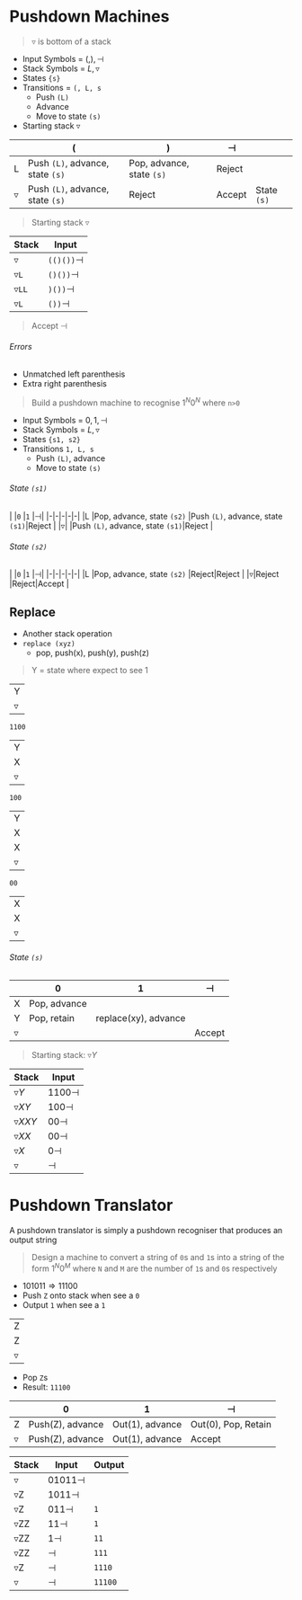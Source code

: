 # Pushdown Machines
> $\triangledown$ is bottom of a stack

- Input Symbols = ${(, ), \dashv}$
- Stack Symbols = ${L, \triangledown}$
- States `{s}`
- Transitions = `(, L, s`
    - Push `(L)`
	- Advance
	- Move to state `(s)`
- Starting stack $\triangledown$

|               |(                              |)                       |$\dashv$||
|-|-|-|-|-|
|L              |Push `(L)`, advance, state `(s)`|Pop, advance, state `(s)`|Reject  ||
|$\triangledown$|Push `(L)`, advance, state `(s)`|Reject                  |Accept  |State `(s)`|

> Starting stack $\triangledown$

|Stack|Input|
|-|-|
|$\triangledown$    |`(()())`$\dashv$|
|$\triangledown$`L` |`()())`$\dashv$|
|$\triangledown$`LL`|`)())`$\dashv$|
|$\triangledown$`L` |`())`$\dashv$|

> Accept $\dashv$

###### Errors
- Unmatched left parenthesis
- Extra right parenthesis

> Build a pushdown machine to recognise ${1^{N}0^{N}}$ where `n>0`

- Input Symbols = ${0, 1, \dashv}$
- Stack Symbols = ${L, \triangledown}$
- States `{s1, s2}`
- Transitions `1, L, s`
    - Push `(L)`, advance
	- Move to state `(s)`

###### State `(s1)`
|               |`0`                            |`1`                              |$\dashv$|
|-|-|-|-|-|
|L              |Pop, advance, state `(s2)`     |Push `(L)`, advance, state `(s1)`|Reject  |
|$\triangledown$|                               |Push `(L)`, advance, state `(s1)`|Reject  |

###### State `(s2)`
|               |`0`                            |`1`   |$\dashv$|
|-|-|-|-|-|
|L              |Pop, advance, state `(s2)`     |Reject|Reject  |
|$\triangledown$|Reject                         |Reject|Accept  |

## Replace
- Another stack operation
- `replace (xyz)`
    - pop, push(x), push(y), push(z)
	
> Y = state where expect to see 1

| |
|-|
|Y|
|$\triangledown$|

`1100`

| |
|-|
|Y|
|X|
|$\triangledown$|

`100`

| |
|-|
|Y|
|X|
|X|
|$\triangledown$|

`00`

| |
|-|
|X|
|X|
|$\triangledown$|

###### State `(s)`

|               |0           |1                   |$\dashv$|
|-|-|-|-|
|X              |Pop, advance|                    |        |
|Y              |Pop, retain |replace(xy), advance|        |
|$\triangledown$|            |                    |Accept  |

> Starting stack: $\triangledown Y$

|Stack|Input|
|-|-|
|$\triangledown Y$  |$1100\dashv$|
|$\triangledown XY$ |$100\dashv$ |
|$\triangledown XXY$|$00\dashv$  |
|$\triangledown XX$ |$00\dashv$  |
|$\triangledown X$  |$0\dashv$   |
|$\triangledown$    |$\dashv$    |

# Pushdown Translator
A pushdown translator is simply a pushdown recogniser that produces an output string

> Design a machine to convert a string of `0`s and `1`s into a string of the form $1^{N}0^{M}$ where `N` and `M` are the number of `1`s and `0`s respectively

- $101011 \Rightarrow 11100$
- Push `Z` onto stack when see a `0`
- Output `1` when see a `1`

||
|-|
|Z|
|Z|
|$\triangledown$|

- Pop `Z`s
- Result: `11100`

|               |0               |1              |$\dashv$|
|-|-|-|-|
|Z              |Push(Z), advance|Out(1), advance|Out(0), Pop, Retain|
|$\triangledown$|Push(Z), advance|Out(1), advance|Accept|

|Stack|Input|Output|
|-|-|-|
|$\triangledown$|$01011\dashv$||
|$\triangledown$Z|$1011\dashv$||
|$\triangledown$Z|$011\dashv$|`1`|
|$\triangledown$ZZ|$11\dashv$|`1`|
|$\triangledown$ZZ|$1\dashv$|`11`|
|$\triangledown$ZZ|$\dashv$|`111`|
|$\triangledown$Z|$\dashv$|`1110`|
|$\triangledown$|$\dashv$|`11100`|
